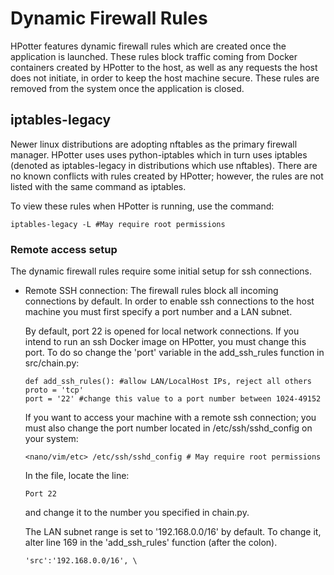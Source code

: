 # Dynamic Firewall Rules
HPotter features dynamic firewall rules which are created
once the application is launched. These rules block traffic coming from
Docker containers created by HPotter to the host, as well as any requests 
the host does not initiate, in order to keep the host machine secure.
These rules are removed from the system once the application is closed.

## iptables-legacy
Newer linux distributions are adopting nftables as the primary firewall manager.
HPotter uses uses python-iptables which in turn uses iptables 
(denoted as iptables-legacy in distributions which use nftables).
There are no known conflicts with rules created by HPotter; however,
the rules are not listed with the same command as iptables.

To view these rules when HPotter is running, use the command:
```
iptables-legacy -L #May require root permissions
```

### Remote access setup
The dynamic firewall rules require some initial setup for ssh connections.

* Remote SSH connection: 
    The firewall rules block all incoming connections by default.
    In order to enable ssh connections to the host machine you must first specify
    a port number and a LAN subnet.

    By default, port 22 is opened for local network connections. If you intend to run
    an ssh Docker image on HPotter, you must change this port. To do so
    change the 'port' variable in the add_ssh_rules function in src/chain.py:
    ```
    def add_ssh_rules(): #allow LAN/LocalHost IPs, reject all others
    proto = 'tcp'
    port = '22' #change this value to a port number between 1024-49152
    ``` 
    If you want to access your machine with a remote ssh connection; you must also
    change the port number located in /etc/ssh/sshd_config on your system:
    ```
    <nano/vim/etc> /etc/ssh/sshd_config # May require root permissions
    ```
    In the file, locate the line:
    ```
    Port 22
    ```
    and change it to the number you specified in chain.py.

    The LAN subnet range is set to '192.168.0.0/16' by default. To change it,
    alter line 169 in the 'add_ssh_rules' function (after the colon).
    ```
    'src':'192.168.0.0/16', \
    ```
